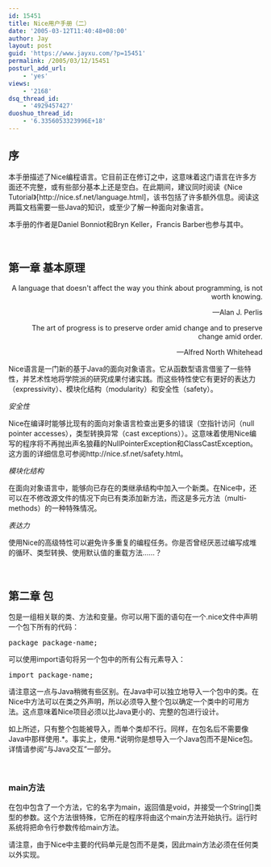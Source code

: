 ```yaml
---
id: 15451
title: Nice用户手册（二）
date: '2005-03-12T11:40:48+08:00'
author: Jay
layout: post
guid: 'https://www.jayxu.com/?p=15451'
permalink: /2005/03/12/15451
posturl_add_url:
    - 'yes'
views:
    - '2168'
dsq_thread_id:
    - '4929457427'
duoshuo_thread_id:
    - '6.3356053323996E+18'
---
```


<h2>序</h2>
本手册描述了Nice编程语言。它目前正在修订之中，这意味着这门语言在许多方面还不完整，或有些部分基本上还是空白。在此期间，建议同时阅读《Nice Tutorial》[http://nice.sf.net/language.html]，该书包括了许多额外信息。阅读这两篇文档需要一些Java的知识，或至少了解一种面向对象语言。

本手册的作者是Daniel Bonniot和Bryn Keller，Francis Barber也参与其中。

&nbsp;
<h2>第一章 基本原理</h2>
<p style="text-align: right;">A language that doesn't affect the way you think about programming, is not worth knowing.</p>
<p style="text-align: right;">—Alan J. Perlis</p>
<p style="text-align: right;">The art of progress is to preserve order amid change and to preserve change amid order.</p>
<p style="text-align: right;">—Alfred North Whitehead</p>
Nice语言是一门新的基于Java的面向对象语言。它从函数型语言借鉴了一些特性，并艺术性地将学院派的研究成果付诸实践。而这些特性使它有更好的表达力（expressivity）、模块化结构（modularity）和安全性（safety）。

<em>安全性</em>

Nice在编译时能够比现有的面向对象语言检查出更多的错误（空指针访问（null pointer accesses），类型转换异常（cast exceptions））。这意味着使用Nice编写的程序将不再抛出声名狼藉的NullPointerException和ClassCastException。这方面的详细信息可参阅http://nice.sf.net/safety.html。

<em>模块化结构</em>

在面向对象语言中，能够向已存在的类继承结构中加入一个新类。在Nice中，还可以在不修改源文件的情况下向已有类添加新方法，而这是多元方法（multi-methods）的一种特殊情况。

<em>表达力</em>

使用Nice的高级特性可以避免许多重复的编程任务。你是否曾经厌恶过编写成堆的循环、类型转换、使用默认值的重载方法……？

&nbsp;
<h2>第二章 包</h2>
包是一组相关联的类、方法和变量。你可以用下面的语句在一个.nice文件中声明一个包下所有的代码：

<pre class="inline:true decode:1 " >package package-name;</pre>

可以使用import语句将另一个包中的所有公有元素导入：

<pre class="inline:true decode:1 " >import package-name;</pre>

请注意这一点与Java稍微有些区别。在Java中可以独立地导入一个包中的类。在Nice中方法可以在类之外声明，所以必须导入整个包以确定一个类中的可用方法。这点意味着Nice项目必须以比Java更小的、完整的包进行设计。

如上所述，只有整个包能被导入，而单个类却不行。同样，在包名后不需要像Java中那样使用.*。事实上，使用.*说明你是想导入一个Java包而不是Nice包。详情请参阅“与Java交互”一部分。

&nbsp;
<h3>main方法</h3>
在包中包含了一个方法，它的名字为main，返回值是void，并接受一个String[]类型的参数。这个方法很特殊，它所在的程序将由这个main方法开始执行。运行时系统将把命令行参数传给main方法。

请注意，由于Nice中主要的代码单元是包而不是类，因此main方法必须在任何类以外实现。
